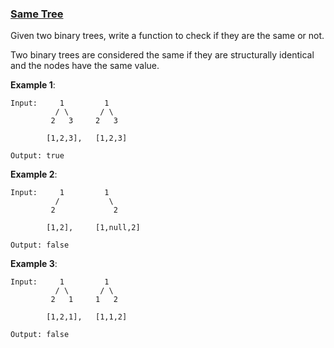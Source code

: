 ### [Same Tree](https://leetcode.com/problems/same-tree/)

Given two binary trees, write a function to check if they are the same or not.

Two binary trees are considered the same if they are structurally identical and the nodes have the same value.

__Example 1__:

```
Input:     1         1
          / \       / \
         2   3     2   3

        [1,2,3],   [1,2,3]

Output: true
```

__Example 2__:

```
Input:     1         1
          /           \
         2             2

        [1,2],     [1,null,2]

Output: false
```

__Example 3__:

```
Input:     1         1
          / \       / \
         2   1     1   2

        [1,2,1],   [1,1,2]

Output: false
```
